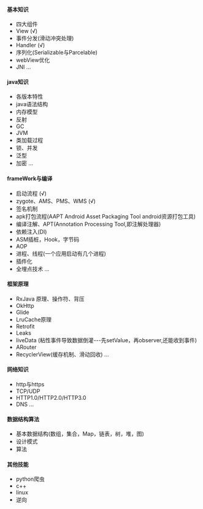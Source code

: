 #### 基本知识
* 四大组件
* View  (√)
* 事件分发(滑动冲突处理)
* Handler (√)
* 序列化(Serializable与Parcelable)
* webView优化
* JNI
...

#### java知识
* 各版本特性
* java语法结构
* 内存模型
* 反射
* GC
* JVM
* 类加载过程
* 锁、并发
* 泛型
* 加密
...

#### frameWork与编译
* 启动流程 (√)
* zygote、AMS、PMS、WMS (√)
* 签名机制
* apk打包流程(AAPT Android Asset Packaging Tool android资源打包工具) 
* 编译注解、APT(Annotation Processing Tool,即注解处理器)
* 依赖注入(DI)
* ASM插桩，Hook，字节码
* AOP
* 进程、线程(一个应用启动有几个进程)
* 插件化
* 全埋点技术
...

#### 框架原理
* RxJava 原理、操作符、背压
* OkHttp
* Glide
* LruCache原理
* Retrofit
* Leaks
* liveData (粘性事件导致数据倒灌---先setValue，再observer,还能收到事件)
* ARouter
* RecyclerView(缓存机制、滑动回收)
...

#### 网络知识
* http与https
* TCP/UDP
* HTTP1.0/HTTP2.0/HTTP3.0
* DNS
... 

#### 数据结构算法
* 基本数据结构(数组，集合，Map，链表，树，堆，图)
* 设计模式
* 算法

#### 其他技能
* python爬虫
* c++
* linux
* 逆向


